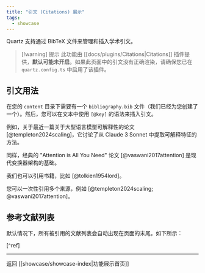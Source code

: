 ```yaml
---
title: "引文 (Citations) 展示"
tags:
  - showcase
---
```


Quartz 支持通过 BibTeX 文件来管理和插入学术引文。

> [!warning] 提示
> 此功能由 [[docs/plugins/Citations|Citations]] 插件提供，**默认可能未开启**。如果此页面中的引文没有正确渲染，请确保您已在 `quartz.config.ts` 中启用了该插件。

## 引文用法

在您的 `content` 目录下需要有一个 `bibliography.bib` 文件（我们已经为您创建了一个）。然后，您可以在文本中使用 `[@key]` 的语法来插入引文。

例如，关于最近一篇关于大型语言模型可解释性的论文 [@templeton2024scaling]，它讨论了从 Claude 3 Sonnet 中提取可解释特征的方法。

同样，经典的 "Attention is All You Need" 论文 [@vaswani2017attention] 是现代变换器架构的基础。

我们也可以引用书籍，比如 [@tolkien1954lord]。

您可以一次性引用多个来源，例如 [@templeton2024scaling; @vaswani2017attention]。

## 参考文献列表

默认情况下，所有被引用的文献列表会自动出现在页面的末尾。如下所示：

[^ref]

---
返回 [[showcase/showcase-index|功能展示首页]] 